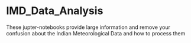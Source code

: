 # IMD_Data_Analysis
These jupter-notebooks provide large information and remove your confusion about the Indian Meteorological Data and how to process them

